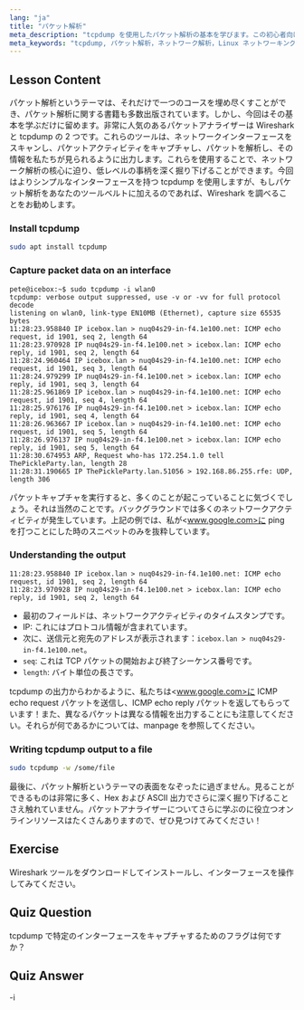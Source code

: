 ```yaml
---
lang: "ja"
title: "パケット解析"
meta_description: "tcpdump を使用したパケット解析の基本を学びます。この初心者向けの Linux ガイドで、ネットワークトラフィックを理解し、データをキャプチャし、出力を解釈します。"
meta_keywords: "tcpdump, パケット解析，ネットワーク解析，Linux ネットワーキング，初心者チュートリアル，Wireshark, Linux コマンド，ネットワークトラフィック"
---
```


## Lesson Content

パケット解析というテーマは、それだけで一つのコースを埋め尽くすことができ、パケット解析に関する書籍も多数出版されています。しかし、今回はその基本を学ぶだけに留めます。非常に人気のあるパケットアナライザーは Wireshark と tcpdump の 2 つです。これらのツールは、ネットワークインターフェースをスキャンし、パケットアクティビティをキャプチャし、パケットを解析し、その情報を私たちが見られるように出力します。これらを使用することで、ネットワーク解析の核心に迫り、低レベルの事柄を深く掘り下げることができます。今回はよりシンプルなインターフェースを持つ tcpdump を使用しますが、もしパケット解析をあなたのツールベルトに加えるのであれば、Wireshark を調べることをお勧めします。

### Install tcpdump

```bash
sudo apt install tcpdump
```

### Capture packet data on an interface

```plaintext
pete@icebox:~$ sudo tcpdump -i wlan0
tcpdump: verbose output suppressed, use -v or -vv for full protocol decode
listening on wlan0, link-type EN10MB (Ethernet), capture size 65535 bytes
11:28:23.958840 IP icebox.lan > nuq04s29-in-f4.1e100.net: ICMP echo request, id 1901, seq 2, length 64
11:28:23.970928 IP nuq04s29-in-f4.1e100.net > icebox.lan: ICMP echo reply, id 1901, seq 2, length 64
11:28:24.960464 IP icebox.lan > nuq04s29-in-f4.1e100.net: ICMP echo request, id 1901, seq 3, length 64
11:28:24.979299 IP nuq04s29-in-f4.1e100.net > icebox.lan: ICMP echo reply, id 1901, seq 3, length 64
11:28:25.961869 IP icebox.lan > nuq04s29-in-f4.1e100.net: ICMP echo request, id 1901, seq 4, length 64
11:28:25.976176 IP nuq04s29-in-f4.1e100.net > icebox.lan: ICMP echo reply, id 1901, seq 4, length 64
11:28:26.963667 IP icebox.lan > nuq04s29-in-f4.1e100.net: ICMP echo request, id 1901, seq 5, length 64
11:28:26.976137 IP nuq04s29-in-f4.1e100.net > icebox.lan: ICMP echo reply, id 1901, seq 5, length 64
11:28:30.674953 ARP, Request who-has 172.254.1.0 tell ThePickleParty.lan, length 28
11:28:31.190665 IP ThePickleParty.lan.51056 > 192.168.86.255.rfe: UDP, length 306
```

パケットキャプチャを実行すると、多くのことが起こっていることに気づくでしょう。それは当然のことです。バックグラウンドでは多くのネットワークアクティビティが発生しています。上記の例では、私が<www.google.com>に ping を打つことにした時のスニペットのみを抜粋しています。

### Understanding the output

```plaintext
11:28:23.958840 IP icebox.lan > nuq04s29-in-f4.1e100.net: ICMP echo request, id 1901, seq 2, length 64
11:28:23.970928 IP nuq04s29-in-f4.1e100.net > icebox.lan: ICMP echo reply, id 1901, seq 2, length 64
```

- 最初のフィールドは、ネットワークアクティビティのタイムスタンプです。
- IP: これにはプロトコル情報が含まれています。
- 次に、送信元と宛先のアドレスが表示されます：`icebox.lan > nuq04s29-in-f4.1e100.net`。
- `seq`: これは TCP パケットの開始および終了シーケンス番号です。
- `length`: バイト単位の長さです。

tcpdump の出力からわかるように、私たちは<www.google.com>に ICMP echo request パケットを送信し、ICMP echo reply パケットを返してもらっています！また、異なるパケットは異なる情報を出力することにも注意してください。それらが何であるかについては、manpage を参照してください。

### Writing tcpdump output to a file

```bash
sudo tcpdump -w /some/file
```

最後に、パケット解析というテーマの表面をなぞったに過ぎません。見ることができるものは非常に多く、Hex および ASCII 出力でさらに深く掘り下げることさえ触れていません。パケットアナライザーについてさらに学ぶのに役立つオンラインリソースはたくさんありますので、ぜひ見つけてみてください！

## Exercise

Wireshark ツールをダウンロードしてインストールし、インターフェースを操作してみてください。

## Quiz Question

tcpdump で特定のインターフェースをキャプチャするためのフラグは何ですか？

## Quiz Answer

-i
